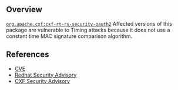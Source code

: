 ## Overview
[`org.apache.cxf:cxf-rt-rs-security-oauth2`](http://search.maven.org/#search%7Cga%7C1%7Ca%3A%22cxf-rt-rs-security-oauth2%22)
Affected versions of this package are vulnerable to Timing attacks because it does not use a constant time MAC signature comparison algorithm.

## References
- [CVE](https://web.nvd.nist.gov/view/vuln/detail?vulnId=CVE-2017-3156)
- [Redhat Security Advisory](https://access.redhat.com/security/cve/cve-2017-3156)
- [CXF Security Advisory](https://cxf.apache.org/security-advisories.data/CVE-2017-3156.txt.asc)
